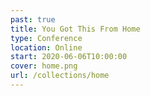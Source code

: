 ```yaml
---
past: true
title: You Got This From Home
type: Conference
location: Online
start: 2020-06-06T10:00:00
cover: home.png
url: /collections/home
---
```

